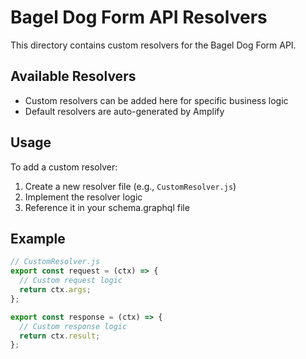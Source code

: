 # Bagel Dog Form API Resolvers

This directory contains custom resolvers for the Bagel Dog Form API.

## Available Resolvers

- Custom resolvers can be added here for specific business logic
- Default resolvers are auto-generated by Amplify

## Usage

To add a custom resolver:

1. Create a new resolver file (e.g., `CustomResolver.js`)
2. Implement the resolver logic
3. Reference it in your schema.graphql file

## Example

```javascript
// CustomResolver.js
export const request = (ctx) => {
  // Custom request logic
  return ctx.args;
};

export const response = (ctx) => {
  // Custom response logic
  return ctx.result;
};
```


